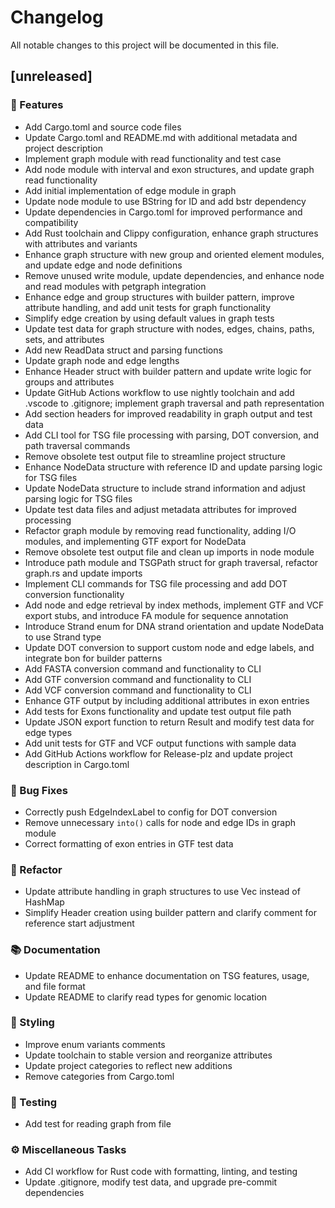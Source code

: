# Changelog

All notable changes to this project will be documented in this file.

## [unreleased]

### 🚀 Features

- Add Cargo.toml and source code files
- Update Cargo.toml and README.md with additional metadata and project description
- Implement graph module with read functionality and test case
- Add node module with interval and exon structures, and update graph read functionality
- Add initial implementation of edge module in graph
- Update node module to use BString for ID and add bstr dependency
- Update dependencies in Cargo.toml for improved performance and compatibility
- Add Rust toolchain and Clippy configuration, enhance graph structures with attributes and variants
- Enhance graph structure with new group and oriented element modules, and update edge and node definitions
- Remove unused write module, update dependencies, and enhance node and read modules with petgraph integration
- Enhance edge and group structures with builder pattern, improve attribute handling, and add unit tests for graph functionality
- Simplify edge creation by using default values in graph tests
- Update test data for graph structure with nodes, edges, chains, paths, sets, and attributes
- Add new ReadData struct and parsing functions
- Update graph node and edge lengths
- Enhance Header struct with builder pattern and update write logic for groups and attributes
- Update GitHub Actions workflow to use nightly toolchain and add .vscode to .gitignore; implement graph traversal and path representation
- Add section headers for improved readability in graph output and test data
- Add CLI tool for TSG file processing with parsing, DOT conversion, and path traversal commands
- Remove obsolete test output file to streamline project structure
- Enhance NodeData structure with reference ID and update parsing logic for TSG files
- Update NodeData structure to include strand information and adjust parsing logic for TSG files
- Update test data files and adjust metadata attributes for improved processing
- Refactor graph module by removing read functionality, adding I/O modules, and implementing GTF export for NodeData
- Remove obsolete test output file and clean up imports in node module
- Introduce path module and TSGPath struct for graph traversal, refactor graph.rs and update imports
- Implement CLI commands for TSG file processing and add DOT conversion functionality
- Add node and edge retrieval by index methods, implement GTF and VCF export stubs, and introduce FA module for sequence annotation
- Introduce Strand enum for DNA strand orientation and update NodeData to use Strand type
- Update DOT conversion to support custom node and edge labels, and integrate bon for builder patterns
- Add FASTA conversion command and functionality to CLI
- Add GTF conversion command and functionality to CLI
- Add VCF conversion command and functionality to CLI
- Enhance GTF output by including additional attributes in exon entries
- Add tests for Exons functionality and update test output file path
- Update JSON export function to return Result and modify test data for edge types
- Add unit tests for GTF and VCF output functions with sample data
- Add GitHub Actions workflow for Release-plz and update project description in Cargo.toml

### 🐛 Bug Fixes

- Correctly push EdgeIndexLabel to config for DOT conversion
- Remove unnecessary `into()` calls for node and edge IDs in graph module
- Correct formatting of exon entries in GTF test data

### 🚜 Refactor

- Update attribute handling in graph structures to use Vec<Attribute> instead of HashMap
- Simplify Header creation using builder pattern and clarify comment for reference start adjustment

### 📚 Documentation

- Update README to enhance documentation on TSG features, usage, and file format
- Update README to clarify read types for genomic location

### 🎨 Styling

- Improve enum variants comments
- Update toolchain to stable version and reorganize attributes
- Update project categories to reflect new additions
- Remove categories from Cargo.toml

### 🧪 Testing

- Add test for reading graph from file

### ⚙️ Miscellaneous Tasks

- Add CI workflow for Rust code with formatting, linting, and testing
- Update .gitignore, modify test data, and upgrade pre-commit dependencies

<!-- generated by git-cliff -->
